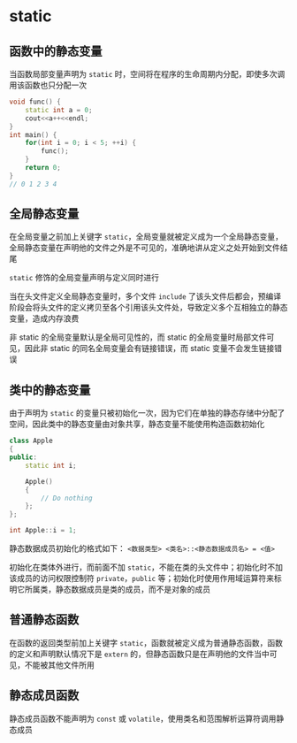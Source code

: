 # static

## 函数中的静态变量

当函数局部变量声明为 `static` 时，空间将在程序的生命周期内分配，即使多次调用该函数也只分配一次

```cpp
void func() {
    static int a = 0;
    cout<<a++<<endl;
}
int main() {
    for(int i = 0; i < 5; ++i) {
        func();
    }
    return 0;
}
// 0 1 2 3 4
```

## 全局静态变量

在全局变量之前加上关键字 `static`，全局变量就被定义成为一个全局静态变量，全局静态变量在声明他的文件之外是不可见的，准确地讲从定义之处开始到文件结尾

`static` 修饰的全局变量声明与定义同时进行

当在头文件定义全局静态变量时，多个文件 `include` 了该头文件后都会，预编译阶段会将头文件的定义拷贝至各个引用该头文件处，导致定义多个互相独立的静态变量，造成内存浪费

非 static 的全局变量默认是全局可见性的，而 static 的全局变量时局部文件可见，因此非 static 的同名全局变量会有链接错误，而 static 变量不会发生链接错误

## 类中的静态变量

由于声明为 `static` 的变量只被初始化一次，因为它们在单独的静态存储中分配了空间，因此类中的静态变量由对象共享，静态变量不能使用构造函数初始化

```cpp
class Apple 
{ 
public: 
    static int i; 

    Apple() 
    { 
        // Do nothing 
    }; 
}; 

int Apple::i = 1; 
```

静态数据成员初始化的格式如下：
`<数据类型> <类名>::<静态数据成员名> = <值>`

初始化在类体外进行，而前面不加 `static`，不能在类的头文件中；初始化时不加该成员的访问权限控制符 `private`，`public` 等；初始化时使用作用域运算符来标明它所属类，静态数据成员是类的成员，而不是对象的成员

## 普通静态函数

在函数的返回类型前加上关键字 `static`，函数就被定义成为普通静态函数，函数的定义和声明默认情况下是 `extern` 的，但静态函数只是在声明他的文件当中可见，不能被其他文件所用

## 静态成员函数

静态成员函数不能声明为 `const` 或 `volatile`，使用类名和范围解析运算符调用静态成员